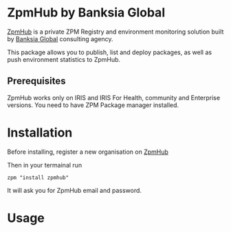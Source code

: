 # ZpmHub by Banksia Global
[ZpmHub](https://zpmhub.com/) is a private ZPM Registry and environment monitoring solution built by [Banksia Global](https://banksiaglobal.com/) consulting agency.

This package allows you to publish, list and deploy packages, as well as push environment statistics to ZpmHub.

## Prerequisites
ZpmHub works only on IRIS and IRIS For Health, community and Enterprise versions. You need to have ZPM Package manager installed.

# Installation

Before installing, register a new organisation on [ZpmHub](https://zpmhub.com/)

Then in your termainal run

`zpm "install zpmhub"`

It will ask you for ZpmHub email and password.

# Usage
